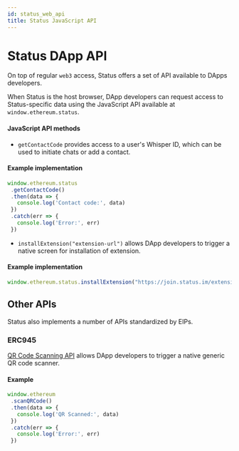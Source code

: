 ```yaml
---
id: status_web_api
title: Status JavaScript API
---
```


# Status DApp API

On top of regular `web3` access, Status offers a set of API available to DApps developers.

When Status is the host browser, DApp developers can request access to Status-specific data using the JavaScript API available at `window.ethereum.status`. 

#### JavaScript API methods

*  `getContactCode` provides access to a user's Whisper ID, which can be used to initiate chats or add a contact.

#### Example implementation

``` js
window.ethereum.status
 .getContactCode()
 .then(data => {
   console.log('Contact code:', data)
 })
 .catch(err => {
   console.log('Error:', err)
 })
```

*  `installExtension("extension-url")` allows DApp developers to trigger a native screen for installation of extension.

#### Example implementation

``` js
window.ethereum.status.installExtension("https://join.status.im/extension/ipfs@Qmb1B3jXNdc9WZCcWFzpkTXtrurnKxYQFvUDhp2J4SVCCX")
```

## Other APIs

Status also implements a number of APIs standardized by EIPs.

### ERC945

[QR Code Scanning API](https://github.com/ethereum/EIPs/issues/945) allows DApp developers to trigger a native generic QR code scanner.

#### Example

``` js
window.ethereum
 .scanQRCode()
 .then(data => {
   console.log('QR Scanned:', data)
 })
 .catch(err => {
   console.log('Error:', err)
 })
```
